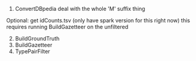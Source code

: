 1) ConvertDBpedia 
deal with the whole 'M' suffix thing

Optional: get idCounts.tsv (only have spark version for this right now) this requires running BuildGazetteer on the unfiltered

2) BuildGroundTruth
3) BuildGazetteer
4) TypePairFilter
